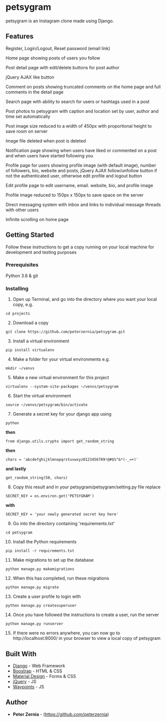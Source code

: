 # petsygram

petsygram is an Instagram clone made using Django.



## Features

Register, Login/Logout, Reset password (email link)

Home page showing posts of users you follow

Post detail page with edit/delete buttons for post author

jQuery AJAX like button

Comment on posts showing truncated comments on the home page and full comments in the detail page

Search page with ability to search for users or hashtags used in a post

Post photos to petsygram with caption and location set by user, author and time set automatically

Post image size reduced to a width of 450px with proportional height to save room on server

Image file deleted when post is deleted

Notification page showing when users have liked or commented on a post and when     users have started following you

Profile page for users showing profile image (with default image), number of followers, bio, website and posts, jQuery AJAX follow/unfollow button if not the authenticated user, otherwise edit profile and logout button

Edit profile page to edit username, email. website, bio, and profile image

Profile image reduced to 150px x 150px to save space on the server

Direct messaging system with inbox and links to individual message threads with other users

Infinite scrolling on home page



## Getting Started

Follow these instructions to get a copy running on your local machine for development and testing purposes


### Prerequisites

Python 3.6 & git


### Installing

1. Open up Terminal, and go into the directory where you want your local copy, e.g.
```
cd projects
```

2. Download a copy
```
git clone https://github.com/peterzernia/petsygram.git
```

3. Install a virtual environment
```
pip install virtualenv
```

4. Make a folder for your virtual environments e.g.
```
mkdir ~/venvs
```

5. Make a new virtual environment for this project
```
virtualenv --system-site-packages ~/venvs/petsygram
```

6. Start the virtual environment
```
source ~/venvs/petsygram/bin/activate
```

7. Generate a secret key for your django app using
```
python
```
  **then**
```
from django.utils.crypto import get_random_string
```
  **then**
```
chars = 'abcdefghijklmnopqrstuvwxyz0123456789!@#$%^&*(-_=+)'
```
  **and lastly**
```
get_random_string(50, chars)
```

8. Copy this result and in your petsygram/petsygram/setting.py file replace
```
SECRET_KEY = os.environ.get('PETSYGRAM')
```
  **with**
```
SECRET_KEY = 'your newly generated secret key here'
```

9. Go into the directory containing 'requirements.txt'
```
cd petsygram
```

10. Install the Python requirements
```
pip install -r requirements.txt
```

11. Make migrations to set up the database
```
python manage.py makemigrations
```

12. When this has completed, run these migrations
```
python manage.py migrate
```

13. Create a user profile to login with
```
python manage.py createsuperuser
```

14. Once you have followed the instructions to create a user, run the server
```
python manage.py runserver
```

15. If there were no errors anywhere, you can now go to http://localhost:8000/ in your browser to view a local copy of petsygram



## Built With

* [Django](https://www.djangoproject.com/) - Web Framework
* [Boostrap](https://getbootstrap.com/) - HTML & CSS
* [Material Design](http://forms.viewflow.io/) - Forms & CSS
* [jQuery](https://jquery.com/) - JS
* [Waypoints](http://imakewebthings.com/waypoints/) - JS


## Author

* **Peter Zernia** - (https://github.com/peterzernia)
